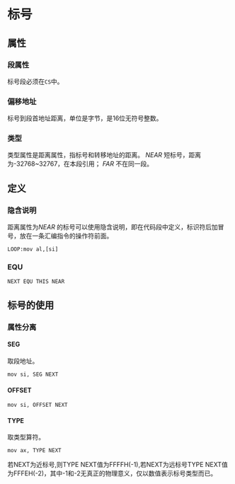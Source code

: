 # 标号
## 属性
### 段属性
标号段必须在`CS`中。
### 偏移地址
标号到段首地址距离，单位是字节，是16位无符号整数。
### 类型
类型属性是距离属性，指标号和转移地址的距离。
$NEAR$ 短标号，距离为-32768~32767，在本段引用；
$FAR$ 不在同一段。
## 定义
### 隐含说明
距离属性为$NEAR$ 的标号可以使用隐含说明，即在代码段中定义，标识符后加冒号，放在一条汇编指令的操作符前面。
```arm-asm
LOOP:mov al,[si]
```
### EQU
```arm-asm
NEXT EQU THIS NEAR
```
## 标号的使用
### 属性分离
#### SEG
取段地址。
```arm-asm
mov si, SEG NEXT
```
#### OFFSET
```arm-asm
mov si, OFFSET NEXT
```
#### TYPE
取类型算符。
```arm-asm
mov ax, TYPE NEXT
```
若NEXT为近标号,则TYPE NEXT值为FFFFH(-1),若NEXT为远标号TYPE NEXT值为FFFEH(-2)，其中-1和-2无真正的物理意义，仅以数值表示标号类型而已。
